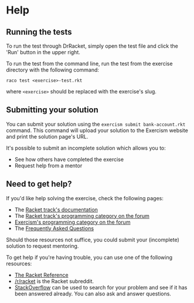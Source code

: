 # Help

## Running the tests

To run the test through DrRacket, simply open the test file and click the 'Run' button in the upper right.

To run the test from the command line, run the test from the exercise directory with the following command:

```
raco test <exercise>-test.rkt
```

where `<exercise>` should be replaced with the exercise's slug.

## Submitting your solution

You can submit your solution using the `exercism submit bank-account.rkt` command.
This command will upload your solution to the Exercism website and print the solution page's URL.

It's possible to submit an incomplete solution which allows you to:

- See how others have completed the exercise
- Request help from a mentor

## Need to get help?

If you'd like help solving the exercise, check the following pages:

- The [Racket track's documentation](https://exercism.org/docs/tracks/racket)
- The [Racket track's programming category on the forum](https://forum.exercism.org/c/programming/racket)
- [Exercism's programming category on the forum](https://forum.exercism.org/c/programming/5)
- The [Frequently Asked Questions](https://exercism.org/docs/using/faqs)

Should those resources not suffice, you could submit your (incomplete) solution to request mentoring.

To get help if you're having trouble, you can use one of the following resources:

- [The Racket Reference](http://docs.racket-lang.org/reference/index.html)
- [/r/racket](https://www.reddit.com/r/racket) is the Racket subreddit.
- [StackOverflow](http://stackoverflow.com/questions/tagged/racket) can be used to search for your problem and see if it has been answered already. You can also ask and answer questions.